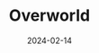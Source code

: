 ---  
layout: startup_page  
title: "Overworld"  
id: "overworld.games"  
permalink: "/overworldoverworld.games02142024/"  
website: "https://www.overworld.games/"  
funding_round: "Seed"  
funding_amount: "$10M"  
investors: "Hashed, The Spartan Group, Sanctor Capital, Galaxy Interactive, Hashkey, Big Brain Holdings, Foresight Ventures"  
about: "Overworld is a game studio developing high-quality, cross-platform multiplayer RPGs. Their debut title, a third-person 3D action RPG built with Unreal Engine 5, blends high fantasy with anime-inspired elements and incorporates optional player ownership through digital collectibles. The game aims to compete with top-tier RPGs in terms of design and visuals."  
markets: "Gaming, Web3, NFTs, Digital Entertainment, Online Games"  
hq: "Los Angeles, California, United States"  
founded_year: "2023"  
linkedin: "https://www.linkedin.com/company/overworldgames"  
twitter: "https://twitter.com/OverworldPlay"  
instagram: ""  
facebook: ""  
crunchbase: "https://www.crunchbase.com/organization/overworld"  
pitchbook: ""  

date_display: "14-Feb-2024"  
date: "2024-02-14"

# SEO Optimization  
meta_title: "Overworld - Seed Funding ($10M)"  
meta_description: "Overworld, Overworld is a game studio developing high-quality, cross-platform multiplayer RPGs. Their debut title, a third-person 3D action RPG built with Unreal..."  
meta_keywords: "Overworld, Gaming, Web3, NFTs, Digital Entertainment, Online Games, Seed funding"  
canonical_url: "https://startup.projectstartups.com/overworldoverworld.games02142024/"  
---